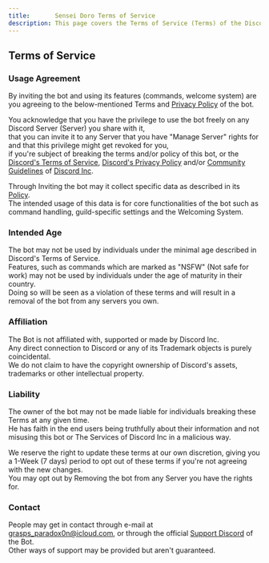 ```yaml
---
title:       Sensei Doro Terms of Service    
description: This page covers the Terms of Service (Terms) of the Discord Bot "Sensei Doro".
---
```


[discord]:                    https://discord.com
[support]:                    https://discord.gg/4gZxCAK9mb
[Discord's Privacy Policy]:   https://discord.com/privacy
[Discord's Terms of Service]: https://discord.com/terms
[Community Guidelines]:       https://discord.com/guidelines
[language]:                   https://discord.com/developers/docs/dispatch/field-values#predefined-field-values-accepted-locales
[Sensei's Terms of Service]:  https://github.com/shroominic/SenseiDoro-Pomodoro-Discord-Bot/blob/master/legal/Sensei_Doro_Terms_of_Service.md
[Sensei's Privacy Policy]:    https://github.com/shroominic/SenseiDoro-Pomodoro-Discord-Bot/blob/master/legal/Sensei_Doro_Privacy_Policy.md

Terms of Service
----------------

### Usage Agreement
By inviting the bot and using its features (commands, welcome system) are you agreeing to the below-mentioned Terms and [Privacy Policy][Sensei's Privacy Policy] of the bot.

You acknowledge that you have the privilege to use the bot freely on any Discord Server (Server) you share with it,  
that you can invite it to any Server that you have "Manage Server" rights for and that this privilege might get revoked for you,   
if you're subject of breaking the terms and/or policy of this bot, or the [Discord's Terms of Service], [Discord's Privacy Policy] and/or [Community Guidelines] of [Discord Inc][discord].

Through Inviting the bot may it collect specific data as described in its [Policy][Sensei's Privacy Policy].  
The intended usage of this data is for core functionalities of the bot such as command handling, guild-specific settings and the Welcoming System.

### Intended Age
The bot may not be used by individuals under the minimal age described in Discord's Terms of Service.  
Features, such as commands which are marked as "NSFW" (Not safe for work) may not be used by individuals under the age of maturity in their country.   
Doing so will be seen as a violation of these terms and will result in a removal of the bot from any servers you own.

### Affiliation
The Bot is not affiliated with, supported or made by Discord Inc.  
Any direct connection to Discord or any of its Trademark objects is purely coincidental.  
We do not claim to have the copyright ownership of Discord's assets, trademarks or other intellectual property.

### Liability
The owner of the bot may not be made liable for individuals breaking these Terms at any given time.  
He has faith in the end users being truthfully about their information and not misusing this bot or The Services of Discord Inc in a malicious way.

We reserve the right to update these terms at our own discretion, giving you a 1-Week (7 days) period to opt out of these terms if you're not agreeing with the new changes.  
You may opt out by Removing the bot from any Server you have the rights for.

### Contact
People may get in contact through e-mail at grasps_paradox0n@icloud.com, or through the official [Support Discord][support] of the Bot.  
Other ways of support may be provided but aren't guaranteed.

